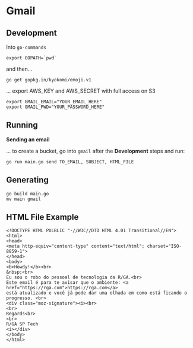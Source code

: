 # Gmail

## Development


Into ```go-commands```

    export GOPATH=`pwd`

    
and then...

    
    go get gopkg.in/kyokomi/emoji.v1



... export AWS_KEY and AWS_SECRET with full access on S3

    export GMAIL_EMAIL="YOUR_EMAIL_HERE"
    export GMAIL_PWD="YOUR_PASSWORD_HERE"


## Running


__Sending an email__

... to create a bucket, go into ```gmail``` after the __Development__ steps and run:

    go run main.go send TO_EMAIL, SUBJECT, HTML_FILE


## Generating 

    go build main.go
    mv main gmail


## HTML File Example


```
<!DOCTYPE HTML PULBLIC "-//W3C//DTD HTML 4.01 Transitional//EN">
<html>
<head>
<meta http-equiv="content-type" content="text/html"; charset="ISO-8859-1">
</head>
<body>
<b>Howdy!</b><br>
&nbsp;<br>
Eu sou o robo do pessoal de tecnologia da R/GA.<br>
Este email é para te avisar que o ambiente: <a href="https://rga.com">https://rga.com</a> 
está atualizado e você já pode dar uma olhada em como está ficando o progresso. <br>
<div class="moz-signature"><i><br>
<br>
Regards<br>
<br>
R/GA SP Tech 
<i></div>
</body>
</html>
```
